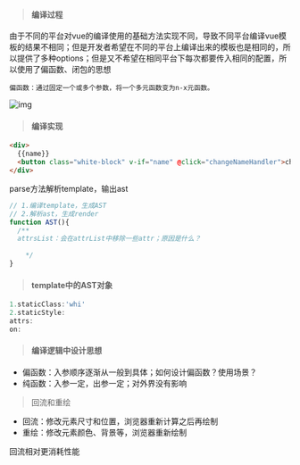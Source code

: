 > #### 编译过程

由于不同的平台对vue的编译使用的基础方法实现不同，导致不同平台编译vue模板的结果不相同；但是开发者希望在不同的平台上编译出来的模板也是相同的，所以提供了多种options；但是又不希望在相同平台下每次都要传入相同的配置，所以使用了偏函数、闭包的思想

```
偏函数：通过固定一个或多个参数，将一个多元函数变为n-x元函数。
```



![img](https://book.penblog.cn/src/img/3.2.png)



> #### 编译实现

```html
<div>
  {{name}}
  <button class="white-block" v-if="name" @click="changeNameHandler">change!!</button>
</div>
```



parse方法解析template，输出ast

```js
// 1.编译template，生成AST
// 2.解析ast，生成render
function AST(){
  /**
  attrsList：会在attrList中移除一些attr；原因是什么？
  
 	*/
}
```





> #### template中的AST对象

```js
1.staticClass:'whi'
2.staticStyle:
attrs:
on:

```



> #### 编译逻辑中设计思想

* 偏函数：入参顺序逐渐从一般到具体；如何设计偏函数？使用场景？
* 纯函数：入参一定，出参一定；对外界没有影响



> 回流和重绘

* 回流：修改元素尺寸和位置，浏览器重新计算之后再绘制
* 重绘：修改元素颜色、背景等，浏览器重新绘制

回流相对更消耗性能

